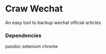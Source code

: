 # Craw Wechat

An easy tool to backup wechat official articles 

### Dependencies
pandoc
selenium
chrome
